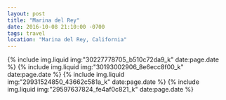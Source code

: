 ```yaml
---
layout: post
title: "Marina del Rey"
date: 2016-10-08 21:10:00 -0700
tags: travel
location: "Marina del Rey, California"
---
```


{% include img.liquid img:"30227778705_b510c72da9_k" date:page.date %}
{% include img.liquid img:"30193002906_8e6ecc8f00_k" date:page.date %}
{% include img.liquid img:"29931524850_43662c581a_k" date:page.date %}
{% include img.liquid img:"29597637824_fe4af0c821_k" date:page.date %}
